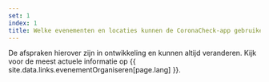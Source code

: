 ```yaml
---
set: 1
index: 1
title: Welke evenementen en locaties kunnen de CoronaCheck-app gebruiken?
---
```

De afspraken hierover zijn in ontwikkeling en kunnen altijd veranderen. Kijk voor de meest actuele informatie op {{ site.data.links.evenementOrganiseren[page.lang] }}.
